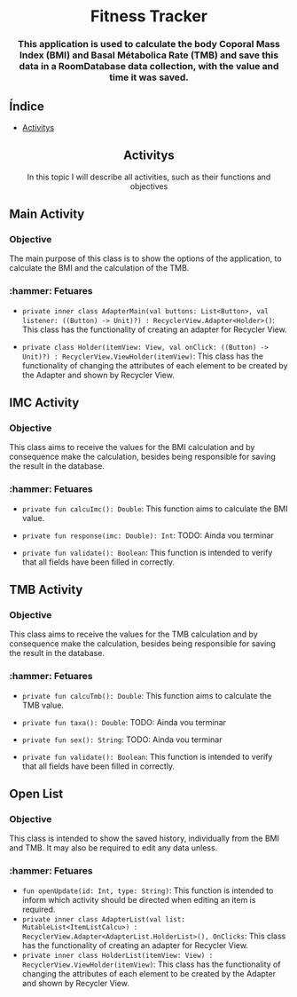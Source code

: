 <h1 align="center">Fitness Tracker</h1>

<h3 align="center">This application is used to calculate the body Coporal Mass Index (BMI) and Basal Métabolica Rate (TMB) and save this data in a RoomDatabase data collection, with the value and time it was saved.</h3>

<h2>Índice</h2>

<!--ts-->
  * [Activitys](#activitys)
<!--te-->

<section id="activitys">
 <h2 align="center">Activitys</h2>
 <p align="center">In this topic I will describe all activities, such as their functions and objectives</p>
 <section id="main-activity">
  <h2>Main Activity</h2>
  <div id="objective-main">
   <h3>Objective</h3>
   <p>
    The main purpose of this class is to show the options of the application, to calculate the BMI and the calculation of the TMB.
   </p>
  </div>
  <div id="functions-main">
   <h3>:hammer: Fetuares</h3>
    
- `private inner class AdapterMain(val buttons: List<Button>, val listener: ((Button) -> Unit)?) : RecyclerView.Adapter<Holder>()`: 
     This class has the functionality of creating an adapter for Recycler View.
- `private class Holder(itemView: View, val onClick: ((Button) -> Unit)?) : RecyclerView.ViewHolder(itemView)`: 
     This class has the functionality of changing the attributes of each element to be created by the Adapter and shown by Recycler View.
 
  </div>
 </section>

 <section id="imc-activity">
  <h2>IMC Activity</h2>
  <div id="objective-imc">
   <h3>Objective</h3>
   <p>
    This class aims to receive the values for the BMI calculation and by consequence make the calculation, besides being responsible for saving the result in the database.
   </p>
  </div>
  <div id="functions-imc">
   <h3>:hammer: Fetuares</h3>
     
- `private fun calcuImc(): Double`: 
     This function aims to calculate the BMI value.
- `private fun response(imc: Double): Int`: 
     TODO: Ainda vou terminar
- `private fun validate(): Boolean`: 
     This function is intended to verify that all fields have been filled in correctly.
     
  </div>
 </section>

 <section id="tmb-activity">
  <h2>TMB Activity</h2>
   <div id="objective-tmb">
    <h3>Objective</h3>
    <p>
     This class aims to receive the values for the TMB calculation and by consequence make the calculation, besides being responsible for saving the result in the database.
    </p>
   </div>
   <div id="functions-tmb">
    <h3>:hammer: Fetuares</h3>
     
- `private fun calcuTmb(): Double`: 
     This function aims to calculate the TMB value.
- `private fun taxa(): Double`: 
     TODO: Ainda vou terminar
- `private fun sex(): String`: 
     TODO: Ainda vou terminar
- `private fun validate(): Boolean`: 
     This function is intended to verify that all fields have been filled in correctly.
     
  </div>
 </section>
 
 <section id="open-list">
  <h2>Open List</h2>
  <div id="objective-open">
   <h3>Objective</h3>
   <p>
    This class is intended to show the saved history, individually from the BMI and TMB. It may also be required to edit any data unless.
   </p>
  </div>
  <div id="functions-open">
   <h3>:hammer: Fetuares</h3>
   
- `fun openUpdate(id: Int, type: String)`: 
     This function is intended to inform which activity should be directed when editing an item is required.
- `private inner class AdapterList(val list: MutableList<ItemListCalcu>) : RecyclerView.Adapter<AdapterList.HolderList>(), OnClicks`: 
     This class has the functionality of creating an adapter for Recycler View.
- `private inner class HolderList(itemView: View) : RecyclerView.ViewHolder(itemView)`: 
     This class has the functionality of changing the attributes of each element to be created by the Adapter and shown by Recycler View.
  </div>
 </section>
</section>
